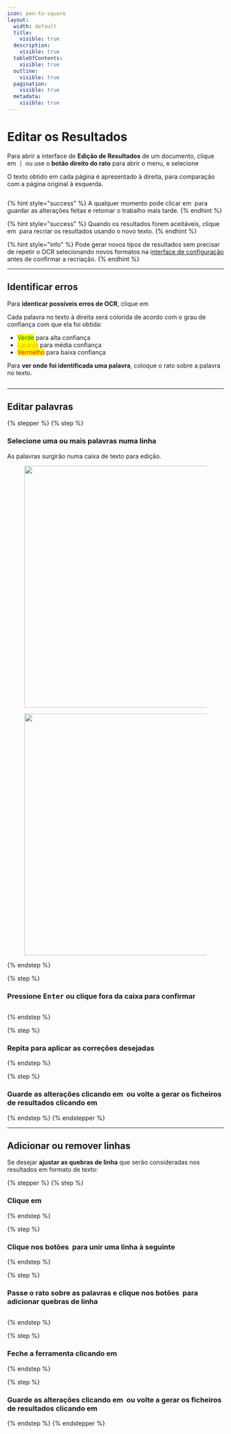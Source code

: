 ```yaml
---
icon: pen-to-square
layout:
  width: default
  title:
    visible: true
  description:
    visible: true
  tableOfContents:
    visible: true
  outline:
    visible: true
  pagination:
    visible: true
  metadata:
    visible: true
---
```


# Editar os Resultados

Para abrir a interface de **Edição de Resultados** de um documento, clique em <kbd>**⋮**</kbd> ou use o **botão direito do rato** para abrir o menu, e selecione <img src="../.gitbook/assets/image (1).png" alt="" data-size="line">

O texto obtido em cada página é apresentado à direita, para comparação com a página original à esquerda.

<figure><img src="../.gitbook/assets/image.png" alt=""><figcaption></figcaption></figure>

{% hint style="success" %}
A qualquer momento pode clicar em <img src="../.gitbook/assets/image (43).png" alt="" data-size="line"> para guardar as alterações feitas e retomar o trabalho mais tarde.
{% endhint %}

{% hint style="success" %}
Quando os resultados forem aceitáveis, clique em <img src="../.gitbook/assets/image (5).png" alt="" data-size="line"> para recriar os resultados usando o novo texto.
{% endhint %}

{% hint style="info" %}
Pode gerar novos tipos de resultados sem precisar de repetir o OCR selecionando novos formatos na i[nterface de configuração](configurar-ocr.md#formatos-de-resultados) antes de confirmar a recriação.
{% endhint %}

***

## Identificar erros

Para **identicar possíveis erros de OCR**, clique em <img src="../.gitbook/assets/image (6).png" alt="" data-size="line">

Cada palavra no texto à direita será colorida de acordo com o grau de confiança com que ela foi obtida:

* <mark style="color:green;">Verde</mark> para alta confiança
* <mark style="color:orange;">Laranja</mark> para média confiança
* <mark style="color:red;">Vermelho</mark> para baixa confiança

Para **ver onde foi identificada uma palavra**, coloque o rato sobre a palavra no texto.

<figure><img src="../.gitbook/assets/image (7).png" alt=""><figcaption></figcaption></figure>

***

## Editar palavras

{% stepper %}
{% step %}
### Selecione uma ou mais palavras numa linha

As palavras surgirão numa caixa de texto para edição.

<figure><img src="../.gitbook/assets/image (8).png" alt="" width="563"><figcaption></figcaption></figure>

<figure><img src="../.gitbook/assets/image (9).png" alt="" width="563"><figcaption></figcaption></figure>
{% endstep %}

{% step %}
### Pressione <kbd>Enter</kbd> ou clique fora da caixa para confirmar

<figure><img src="../.gitbook/assets/image (12).png" alt=""><figcaption></figcaption></figure>
{% endstep %}

{% step %}
### Repita para aplicar as correções desejadas


{% endstep %}

{% step %}
### Guarde as alterações clicando em <img src="../.gitbook/assets/image (43).png" alt="" data-size="line"> ou volte a gerar os ficheiros de resultados clicando em <img src="../.gitbook/assets/image (5).png" alt="" data-size="line">
{% endstep %}
{% endstepper %}

***

## Adicionar ou remover linhas

Se desejar **ajustar as quebras de linha** que serão consideradas nos resultados em formato de texto:

{% stepper %}
{% step %}
### Clique em <img src="../.gitbook/assets/image (14).png" alt="" data-size="line">
{% endstep %}

{% step %}
### Clique nos botões <img src="../.gitbook/assets/image (15).png" alt="" data-size="line"> para unir uma linha à seguinte
{% endstep %}

{% step %}
### Passe o rato sobre as palavras e clique nos botões <img src="../.gitbook/assets/image (17).png" alt="" data-size="line"> para adicionar quebras de linha

<figure><img src="../.gitbook/assets/image (13).png" alt=""><figcaption></figcaption></figure>
{% endstep %}

{% step %}
### Feche a ferramenta clicando em <img src="../.gitbook/assets/image (18).png" alt="" data-size="line">
{% endstep %}

{% step %}
### Guarde as alterações clicando em <img src="../.gitbook/assets/image (43).png" alt="" data-size="line"> ou volte a gerar os ficheiros de resultados clicando em <img src="../.gitbook/assets/image (5).png" alt="" data-size="line">
{% endstep %}
{% endstepper %}
